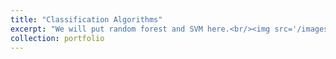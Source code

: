 ```yaml
---
title: "Classification Algorithms"
excerpt: "We will put random forest and SVM here.<br/><img src='/images/500x300.png'>"
collection: portfolio
---
```


